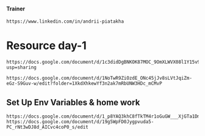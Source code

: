 
#### Trainer 
```
https://www.linkedin.com/in/andrii-piatakha
```

# Resource day-1

```
https://docs.google.com/document/d/1c3didDgBNKOK87MOC_9OmXLWVX08l1Y15v9PbGlH_1s/edit?usp=sharing
```
```
https://docs.google.com/document/d/1NoTwR9ZiOzdE_ONc45jJv8sLVtJqiZm-eGz-S9Guv-w/edit?folder=1XkdXhkewYf3n2ak7mRbUNW3HDc_mCMvP
```
## Set Up Env Variables &  home work
```
https://docs.google.com/document/d/1_p8YAQ3khC8fTkTM4r1oGuGW___XjGTa1DmMGaGMjA8/edit
https://docs.google.com/document/d/19g5WpFD0Jygpvuda5-PC_rNt3wDJ8d_AICvc4coP0_s/edit
```

